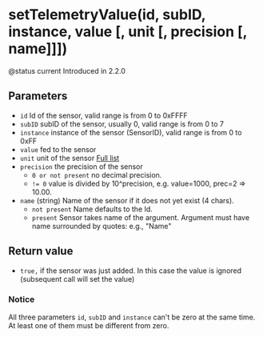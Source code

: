 # setTelemetryValue(id, subID, instance, value \[, unit \[, precision \[, name]]])

@status current Introduced in 2.2.0

## Parameters

* `id` Id of the sensor, valid range is from 0 to 0xFFFF
* `subID` subID of the sensor, usually 0, valid range is from 0 to 7
* `instance` instance of the sensor (SensorID), valid range is from 0 to 0xFF
* `value` fed to the sensor
* `unit` unit of the sensor [Full list](https://luadoc.edgetx.org/appendix/units.html)
* `precision` the precision of the sensor
  * `0 or not present` no decimal precision.
  * `!= 0` value is divided by 10^precision, e.g. value=1000, prec=2 => 10.00.
* `name` (string) Name of the sensor if it does not yet exist (4 chars).
  * `not present` Name defaults to the Id.
  * `present` Sensor takes name of the argument. Argument must have name surrounded by quotes: e.g., "Name"

## Return value

* `true,` if the sensor was just added. In this case the value is ignored (subsequent call will set the value)

### Notice

All three parameters `id`, `subID` and `instance` can't be zero at the same time. At least one of them must be different from zero.
